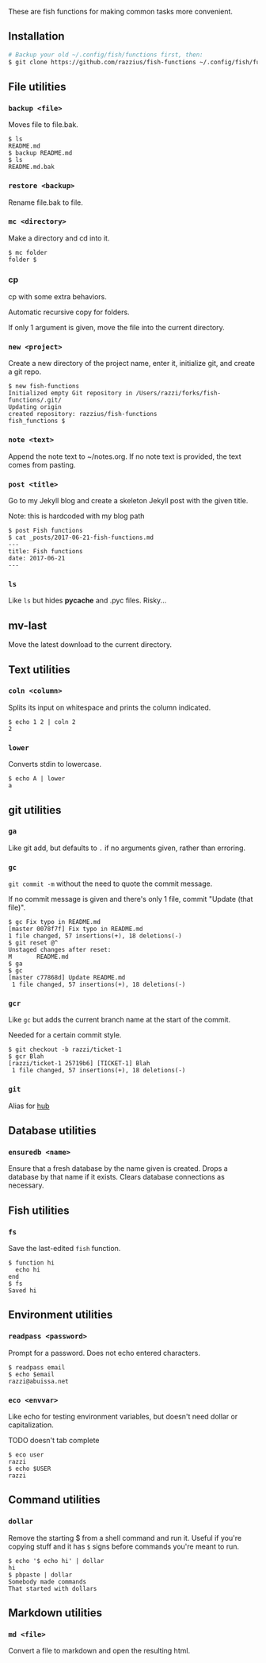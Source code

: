 These are fish functions for making common tasks more convenient.

## Installation

```sh
# Backup your old ~/.config/fish/functions first, then:
$ git clone https://github.com/razzius/fish-functions ~/.config/fish/functions
```

## File utilities

### `backup <file>`

Moves file to file.bak.

```
$ ls
README.md
$ backup README.md
$ ls
README.md.bak
```

### `restore <backup>`

Rename file.bak to file.

### `mc <directory>`

Make a directory and cd into it.

```
$ mc folder
folder $
```

### cp <file>

cp with some extra behaviors.

Automatic recursive copy for folders.

If only 1 argument is given, move the file into the current directory.

### `new <project>`

Create a new directory of the project name, enter it,
initialize git, and create a git repo.

```
$ new fish-functions
Initialized empty Git repository in /Users/razzi/forks/fish-functions/.git/
Updating origin
created repository: razzius/fish-functions
fish_functions $
```

### `note <text>`

Append the note text to ~/notes.org. If no note text is provided, the text comes from pasting.

### `post <title>`

Go to my Jekyll blog and create a skeleton Jekyll post with the given title.

Note: this is hardcoded with my blog path

```
$ post Fish functions
$ cat _posts/2017-06-21-fish-functions.md
---
title: Fish functions
date: 2017-06-21
---
```

### `ls`

Like `ls` but hides __pycache__ and .pyc files. Risky...

## mv-last

Move the latest download to the current directory.

## Text utilities

### `coln <column>`

Splits its input on whitespace and prints the column indicated.

```
$ echo 1 2 | coln 2
2
```

### `lower`

Converts stdin to lowercase.

```
$ echo A | lower
a
```

## git utilities

### `ga`

Like git add, but defaults to `.` if no arguments given, rather than erroring.

### `gc`

`git commit -m` without the need to quote the commit message.

If no commit message is given and there's only 1 file, commit "Update (that file)".

```
$ gc Fix typo in README.md
[master 0078f7f] Fix typo in README.md
1 file changed, 57 insertions(+), 18 deletions(-)
$ git reset @^
Unstaged changes after reset:
M       README.md
$ ga
$ gc
[master c77868d] Update README.md
 1 file changed, 57 insertions(+), 18 deletions(-)
```

### `gcr`

Like `gc` but adds the current branch name at the start of the commit.

Needed for a certain commit style.

```
$ git checkout -b razzi/ticket-1
$ gcr Blah
[razzi/ticket-1 25719b6] [TICKET-1] Blah
 1 file changed, 57 insertions(+), 18 deletions(-)
```

### `git`

Alias for [hub](https://github.com/github/hub)

## Database utilities

### `ensuredb <name>`

Ensure that a fresh database by the name given is created.
Drops a database by that name if it exists.
Clears database connections as necessary.

## Fish utilities

### `fs`

Save the last-edited `fish` function.

```
$ function hi
  echo hi
end
$ fs
Saved hi
```

## Environment utilities

### `readpass <password>`

Prompt for a password. Does not echo entered characters.

```
$ readpass email
$ echo $email
razzi@abuissa.net
```

### `eco <envvar>`

Like echo for testing environment variables, but doesn't need dollar or capitalization.

TODO doesn't tab complete

```
$ eco user
razzi
$ echo $USER
razzi
```

## Command utilities

### `dollar`

Remove the starting $ from a shell command and run it. Useful if you're copying stuff and it has `$` signs before commands you're meant to run.

```
$ echo '$ echo hi' | dollar
hi
$ pbpaste | dollar
Somebody made commands
That started with dollars
```

## Markdown utilities

### `md <file>`

Convert a file to markdown and open the resulting html.
